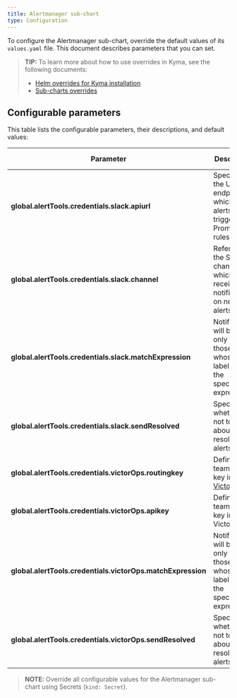 ```yaml
---
title: Alertmanager sub-chart
type: Configuration
---
```


To configure the Alertmanager sub-chart, override the default values of its `values.yaml` file. This document describes parameters that you can set.

>**TIP:** To learn more about how to use overrides in Kyma, see the following documents:
>* [Helm overrides for Kyma installation](/root/kyma/#configuration-helm-overrides-for-kyma-installation)
>* [Sub-charts overrides](/root/kyma/#configuration-helm-overrides-for-kyma-installation-sub-chart-overrides)

## Configurable parameters

This table lists the configurable parameters, their descriptions, and default values:

| Parameter | Description | Default value |
|-----------|-------------|---------------|
| **global.alertTools.credentials.slack.apiurl** | Specifies the URL endpoint which sends alerts triggered by Prometheus rules.  | None |
| **global.alertTools.credentials.slack.channel** | Refers to the Slack channel which receives notifications on new alerts. | None |
| **global.alertTools.credentials.slack.matchExpression** | Notifications will be sent only for those alerts whose labels match the specified expression.  | "severity: critical" |
| **global.alertTools.credentials.slack.sendResolved** | Specifies whether or not to notify about resolved alerts.  | true |
| **global.alertTools.credentials.victorOps.routingkey** | Defines the team routing key in [VictorOps](https://help.victorops.com/). | None |
| **global.alertTools.credentials.victorOps.apikey** | Defines the team API key in VictorOps. | None |
| **global.alertTools.credentials.victorOps.matchExpression** | Notifications will be sent only for those alerts whose labels match the specified expression.  | "severity: critical" |
| **global.alertTools.credentials.victorOps.sendResolved** | Specifies whether or not to notify about resolved alerts.  | true |

>**NOTE:** Override all configurable values for the Alertmanager sub-chart using Secrets (`kind: Secret`).
